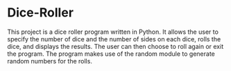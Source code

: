# Dice-Roller
This project is a dice roller program written in Python. 
It allows the user to specify the number of dice and the number of sides on each dice, rolls the dice,
 and displays the results. The user can then choose to roll again or exit the program.
The program makes use of the random module to generate random numbers for the rolls.

